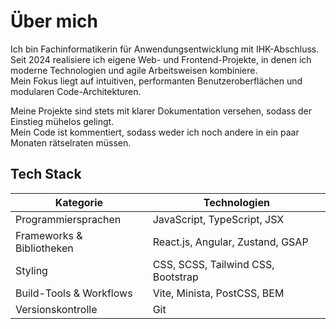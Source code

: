 # Über mich

Ich bin Fachinformatikerin für Anwendungsentwicklung mit IHK-Abschluss.  
Seit 2024 realisiere ich eigene Web- und Frontend-Projekte, in denen ich moderne Technologien und agile Arbeitsweisen kombiniere.  
Mein Fokus liegt auf intuitiven, performanten Benutzeroberflächen und modularen Code-Architekturen.

Meine Projekte sind stets mit klarer Dokumentation versehen, sodass der Einstieg mühelos gelingt.  
Mein Code ist kommentiert, sodass weder ich noch andere in ein paar Monaten rätselraten müssen.

## Tech Stack

| Kategorie               | Technologien                                      |
|-------------------------|---------------------------------------------------|
| Programmiersprachen     | JavaScript, TypeScript, JSX                       |
| Frameworks & Bibliotheken | React.js, Angular, Zustand, GSAP                 |
| Styling                 | CSS, SCSS, Tailwind CSS, Bootstrap                |
| Build-Tools & Workflows | Vite, Minista, PostCSS, BEM                       |
| Versionskontrolle       | Git                                               |

